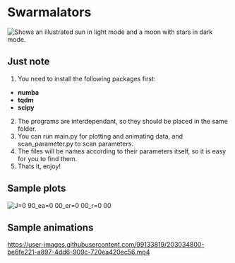 # Swarmalators

<picture>
  <source media="(prefers-color-scheme: light)" srcset="https://user-images.githubusercontent.com/99133819/203033578-172946f4-ab48-4c84-88a2-d4d28169924c.jpg">
  <source media="(prefers-color-scheme: dark)" srcset="https://user-images.githubusercontent.com/99133819/203036317-de3df0fa-7c4a-4c9d-94a3-8d8eac6b7293.png">
  <img alt="Shows an illustrated sun in light mode and a moon with stars in dark mode." src="https://user-images.githubusercontent.com/99133819/203033578-172946f4-ab48-4c84-88a2-d4d28169924c.jpg">
</picture>



## Just note
1. You need to install the following packages first: 
  * **numba**
  * **tqdm**
  * **scipy**
2. The programs are interdependant, so they should be placed in the same folder.
3. You can run main.py for plotting and animating data, and scan_parameter.py to scan parameters.
4. The files will be names according to their parameters itself, so it is easy for you to find them.
5. Thats it, enjoy!

## Sample plots ##

![J=0 90_ea=0 00_er=0 00_r=0 00](https://user-images.githubusercontent.com/99133819/203034764-3727d75d-0b6f-41a7-bf43-1fdcdd97ab91.svg)

## Sample animations ##
https://user-images.githubusercontent.com/99133819/203034800-be6fe221-a897-4dd6-909c-720ea420ec56.mp4


